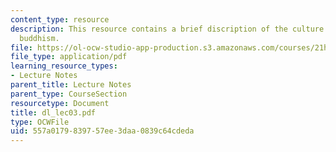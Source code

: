 ```yaml
---
content_type: resource
description: This resource contains a brief discription of the culture of Japan, and
  buddhism.
file: https://ol-ocw-studio-app-production.s3.amazonaws.com/courses/21h-522-japan-in-the-age-of-the-samurai-history-and-film-fall-2006/557a0179839757ee3daa0839c64cdeda_dl_lec03.pdf
file_type: application/pdf
learning_resource_types:
- Lecture Notes
parent_title: Lecture Notes
parent_type: CourseSection
resourcetype: Document
title: dl_lec03.pdf
type: OCWFile
uid: 557a0179-8397-57ee-3daa-0839c64cdeda
---
```

